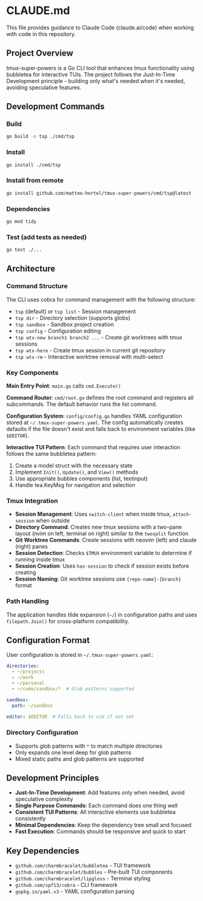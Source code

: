 # CLAUDE.md

This file provides guidance to Claude Code (claude.ai/code) when working with code in this repository.

## Project Overview

tmux-super-powers is a Go CLI tool that enhances tmux functionality using bubbletea for interactive TUIs. The project follows the Just-In-Time Development principle - building only what's needed when it's needed, avoiding speculative features.

## Development Commands

### Build
```bash
go build -o tsp ./cmd/tsp
```

### Install
```bash
go install ./cmd/tsp
```

### Install from remote
```bash
go install github.com/matteo-hertel/tmux-super-powers/cmd/tsp@latest
```

### Dependencies
```bash
go mod tidy
```

### Test (add tests as needed)
```bash
go test ./...
```

## Architecture

### Command Structure
The CLI uses cobra for command management with the following structure:
- `tsp` (default) or `tsp list` - Session management
- `tsp dir` - Directory selection (supports globs)
- `tsp sandbox` - Sandbox project creation
- `tsp config` - Configuration editing
- `tsp wtx-new branch1 branch2 ...` - Create git worktrees with tmux sessions
- `tsp wtx-here` - Create tmux session in current git repository
- `tsp wtx-rm` - Interactive worktree removal with multi-select

### Key Components

**Main Entry Point**: `main.go` calls `cmd.Execute()`

**Command Router**: `cmd/root.go` defines the root command and registers all subcommands. The default behavior runs the list command.

**Configuration System**: `config/config.go` handles YAML configuration stored at `~/.tmux-super-powers.yaml`. The config automatically creates defaults if the file doesn't exist and falls back to environment variables (like `$EDITOR`).

**Interactive TUI Pattern**: Each command that requires user interaction follows the same bubbletea pattern:
1. Create a model struct with the necessary state
2. Implement `Init()`, `Update()`, and `View()` methods
3. Use appropriate bubbles components (list, textinput)
4. Handle tea.KeyMsg for navigation and selection

### Tmux Integration
- **Session Management**: Uses `switch-client` when inside tmux, `attach-session` when outside
- **Directory Command**: Creates new tmux sessions with a two-pane layout (nvim on left, terminal on right) similar to the `twosplit` function
- **Git Worktree Commands**: Create sessions with neovim (left) and claude (right) panes
- **Session Detection**: Checks `$TMUX` environment variable to determine if running inside tmux
- **Session Creation**: Uses `has-session` to check if session exists before creating
- **Session Naming**: Git worktree sessions use `{repo-name}-{branch}` format

### Path Handling
The application handles tilde expansion (`~/`) in configuration paths and uses `filepath.Join()` for cross-platform compatibility.

## Configuration Format

User configuration is stored in `~/.tmux-super-powers.yaml`:

```yaml
directories:
  - ~/projects
  - ~/work
  - ~/personal
  - ~/code/sandbox/*  # Glob patterns supported

sandbox:
  path: ~/sandbox
  
editor: $EDITOR  # Falls back to vim if not set
```

### Directory Configuration
- Supports glob patterns with `*` to match multiple directories
- Only expands one level deep for glob patterns
- Mixed static paths and glob patterns are supported

## Development Principles

- **Just-In-Time Development**: Add features only when needed, avoid speculative complexity
- **Single Purpose Commands**: Each command does one thing well
- **Consistent TUI Patterns**: All interactive elements use bubbletea consistently
- **Minimal Dependencies**: Keep the dependency tree small and focused
- **Fast Execution**: Commands should be responsive and quick to start

## Key Dependencies

- `github.com/charmbracelet/bubbletea` - TUI framework
- `github.com/charmbracelet/bubbles` - Pre-built TUI components
- `github.com/charmbracelet/lipgloss` - Terminal styling
- `github.com/spf13/cobra` - CLI framework
- `gopkg.in/yaml.v3` - YAML configuration parsing